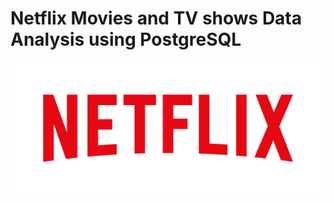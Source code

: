 # Netflix Movies and TV shows Data Analysis using PostgreSQL

![Netflix logo](https://github.com/Anninoffei/netflix_sql_project/blob/main/Netflix_Logo_RGB.png)
